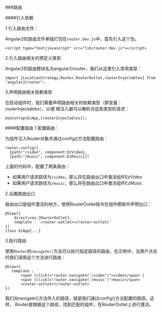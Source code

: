 ###路由

####引入依赖

1.引入路由文件：

Angular2的路由文件单独打包在`router.dev.js`中，首先引入这个包。
	
```
<script type="text/javascript" src="lib/router.dev.js"></script>
```

2.引入路由相关的预定义类型

Angular2的路由模块名为angular2/router，我们从这里引入常用类型：

```
import {LocationStrategy,Router,RouterOutlet,routerInjectables} from "angular2/router";
```
	
3.声明路由相关依赖类型

在启动组件时，我们需要声明路由相关的依赖类型（即变量：routerInjectables），以便 根注入器可以解析对这些类型的请求：

	
```
bootstrap(EzApp,[routerInjectables]);
```
	
####配置路由
1.配置路由：

为组件注入Router对象并通过config()方法配置路由：
	
```
router.config([
  {path:"/video", component:EzVideo},
  {path:"/music", component:EzMusic}])
```

上面的代码中，配置了两条路由：
- 如果用户请求路径为`/video`，那么将在路由出口中激活组件EzVideo
- 如果用户请求路径为`/music`，那么将在路由出口中激活组件EzMusic

2.设置路由出口

路由出口是组件激活的地方，使用RouterOutlet指令在组件模板中声明出口：
	
```
@View({
    directives:[RouterOutlet],
    template : `<router-outlet></router-outlet>`
})
class EzApp{...}
```
	
3.执行路由

使用`Router`的`navigate()`方法可以执行指定路径的路由，在示例中，当用户点击 时我们调用这个方法进行路由：

	
```
@View({
   template : `
       <span (click)="router.navigate('/video')">video</span> | 
       <span (click)="router.navigate('/music')">music</span>
       <router-outlet></router-outlet>`
})
```

我们向navigate()方法传入的路径，就是我们通过config()方法配置的路径。这样， Router就根据这个路径，找到匹配的组件，在RouterOutlet上进行激活。